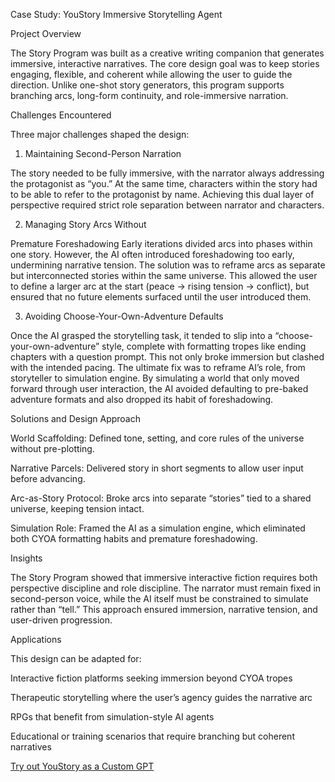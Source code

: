 Case Study: YouStory Immersive Storytelling Agent

Project Overview

The Story Program was built as a creative writing companion that generates immersive, interactive narratives. The core design goal was to keep stories engaging, flexible, and coherent while allowing the user to guide the direction. Unlike one-shot story generators, this program supports branching arcs, long-form continuity, and role-immersive narration.

Challenges Encountered

Three major challenges shaped the design:

1. Maintaining Second-Person Narration

The story needed to be fully immersive, with the narrator always addressing the protagonist as “you.” At the same time, characters within the story had to be able to refer to the protagonist by name. Achieving this dual layer of perspective required strict role separation between narrator and characters.

2. Managing Story Arcs Without

Premature Foreshadowing
Early iterations divided arcs into phases within one story. However, the AI often introduced foreshadowing too early, undermining narrative tension. The solution was to reframe arcs as separate but interconnected stories within the same universe. This allowed the user to define a larger arc at the start (peace → rising tension → conflict), but ensured that no future elements surfaced until the user introduced them.

3. Avoiding Choose-Your-Own-Adventure Defaults
   
Once the AI grasped the storytelling task, it tended to slip into a “choose-your-own-adventure” style, complete with formatting tropes like ending chapters with a question prompt. This not only broke immersion but clashed with the intended pacing. The ultimate fix was to reframe AI’s role, from storyteller to simulation engine. By simulating a world that only moved forward through user interaction, the AI avoided defaulting to pre-baked adventure formats and also dropped its habit of foreshadowing.

Solutions and Design Approach

World Scaffolding: Defined tone, setting, and core rules of the universe without pre-plotting.

Narrative Parcels: Delivered story in short segments to allow user input before advancing.

Arc-as-Story Protocol: Broke arcs into separate “stories” tied to a shared universe, keeping tension intact.

Simulation Role: Framed the AI as a simulation engine, which eliminated both CYOA formatting habits and premature foreshadowing.

Insights

The Story Program showed that immersive interactive fiction requires both perspective discipline and role discipline. The narrator must remain fixed in second-person voice, while the AI itself must be constrained to simulate rather than “tell.” This approach ensured immersion, narrative tension, and user-driven progression.

Applications

This design can be adapted for:

Interactive fiction platforms seeking immersion beyond CYOA tropes

Therapeutic storytelling where the user’s agency guides the narrative arc

RPGs that benefit from simulation-style AI agents

Educational or training scenarios that require branching but coherent narratives

[Try out YouStory as a Custom GPT](https://chatgpt.com/g/g-67cf72ed67dc819197538d0aeb9507cf-youstory)
